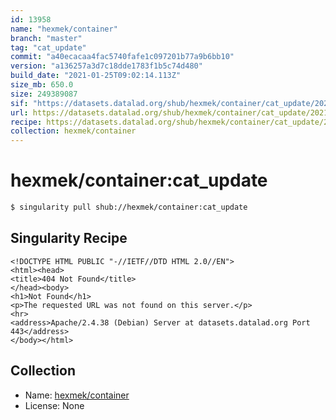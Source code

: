 ```yaml
---
id: 13958
name: "hexmek/container"
branch: "master"
tag: "cat_update"
commit: "a40ecacaa4fac5740fafe1c097201b77a9b6bb10"
version: "a136257a3d7c18dde1783f1b5c74d480"
build_date: "2021-01-25T09:02:14.113Z"
size_mb: 650.0
size: 249389087
sif: "https://datasets.datalad.org/shub/hexmek/container/cat_update/2021-01-25-a40ecaca-a136257a/a136257a3d7c18dde1783f1b5c74d480.sif"
url: https://datasets.datalad.org/shub/hexmek/container/cat_update/2021-01-25-a40ecaca-a136257a/
recipe: https://datasets.datalad.org/shub/hexmek/container/cat_update/2021-01-25-a40ecaca-a136257a/Singularity
collection: hexmek/container
---
```


# hexmek/container:cat_update

```bash
$ singularity pull shub://hexmek/container:cat_update
```

## Singularity Recipe

```singularity
<!DOCTYPE HTML PUBLIC "-//IETF//DTD HTML 2.0//EN">
<html><head>
<title>404 Not Found</title>
</head><body>
<h1>Not Found</h1>
<p>The requested URL was not found on this server.</p>
<hr>
<address>Apache/2.4.38 (Debian) Server at datasets.datalad.org Port 443</address>
</body></html>
```

## Collection

 - Name: [hexmek/container](https://github.com/hexmek/container)
 - License: None

